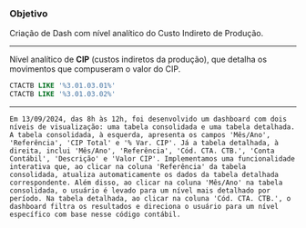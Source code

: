 ### **Objetivo**  
Criação de Dash com nível analítico do Custo Indireto de Produção.

---

Nível analítico de **CIP** (custos indiretos da produção), que detalha os movimentos que compuseram o valor do CIP.

```sql
CTACTB LIKE '%3.01.03.01%'
CTACTB LIKE '%3.01.03.02%'
```

---


```
Em 13/09/2024, das 8h às 12h, foi desenvolvido um dashboard com dois níveis de visualização: uma tabela consolidada e uma tabela detalhada. A tabela consolidada, à esquerda, apresenta os campos 'Mês/Ano', 'Referência', 'CIP Total' e '% Var. CIP'. Já a tabela detalhada, à direita, inclui 'Mês/Ano', 'Referência', 'Cód. CTA. CTB.', 'Conta Contábil', 'Descrição' e 'Valor CIP'. Implementamos uma funcionalidade interativa que, ao clicar na coluna 'Referência' da tabela consolidada, atualiza automaticamente os dados da tabela detalhada correspondente. Além disso, ao clicar na coluna 'Mês/Ano' na tabela consolidada, o usuário é levado para um nível mais detalhado por período. Na tabela detalhada, ao clicar na coluna 'Cód. CTA. CTB.', o dashboard filtra os resultados e direciona o usuário para um nível específico com base nesse código contábil.
```
